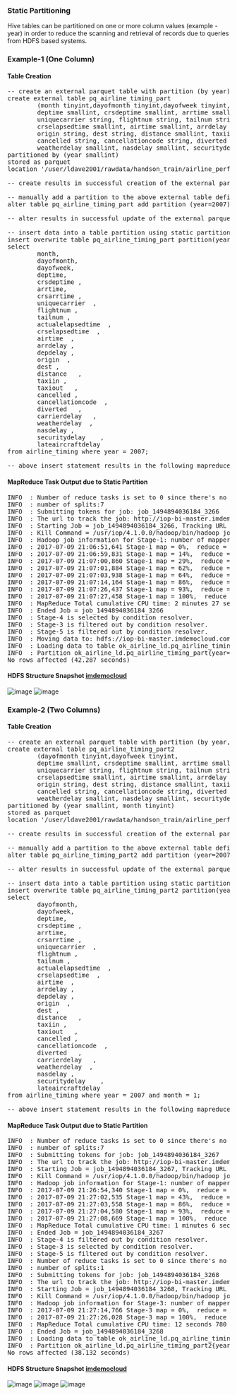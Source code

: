 ### Static Partitioning
Hive tables can be partitioned on one or more column values (example - year) in order to reduce the scanning and retrieval of records due to queries from HDFS based systems.

### Example-1 (One Column)
#### Table Creation
<pre>
-- create an external parquet table with partition (by year) on airline timing
create external table pq_airline_timing_part
        (month tinyint,dayofmonth tinyint,dayofweek tinyint,
        deptime smallint, crsdeptime smallint, arrtime smallint, crsarrtime smallint,
        uniquecarrier string, flightnum string, tailnum string, actualelapsedtime smallint,
        crselapsedtime smallint, airtime smallint, arrdelay smallint, depdelay smallint,
        origin string, dest string, distance smallint, taxiin string, taxiout string,
        cancelled string, cancellationcode string, diverted string, carrierdelay smallint,
        weatherdelay smallint, nasdelay smallint, securitydelay smallint, lateaircraftdelay smallint)
partitioned by (year smallint)
stored as parquet
location '/user/ldave2001/rawdata/handson_train/airline_performance/flights_parquet_partd';

-- create results in successful creation of the external parquet table and the output is No rows selected

-- manually add a partition to the above external table defined with a partition
alter table pq_airline_timing_part add partition (year=2007);

-- alter results in successful update of the external parquet table and the output is No rows selected

-- insert data into a table partition using static partitioning
insert overwrite table pq_airline_timing_part partition(year=2007)
select
        month,
        dayofmonth,
        dayofweek,
        deptime,
        crsdeptime ,
        arrtime,
        crsarrtime ,
        uniquecarrier  ,
        flightnum ,
        tailnum ,
        actualelapsedtime  ,
        crselapsedtime  ,
        airtime  ,
        arrdelay ,
        depdelay ,
        origin  ,
        dest ,
        distance   ,
        taxiin ,
        taxiout   ,
        cancelled ,
        cancellationcode  ,
        diverted   ,
        carrierdelay   ,
        weatherdelay  ,
        nasdelay ,
        securitydelay    ,
        lateaircraftdelay
from airline_timing where year = 2007;

-- above insert statement results in the following mapreduce task shown in the next section
</pre>

#### MapReduce Task Output due to Static Partition
<pre>
INFO  : Number of reduce tasks is set to 0 since there's no reduce operator
INFO  : number of splits:7
INFO  : Submitting tokens for job: job_1494894036184_3266
INFO  : The url to track the job: http://iop-bi-master.imdemocloud.com:8088/proxy/application_1494894    036184_3266/
INFO  : Starting Job = job_1494894036184_3266, Tracking URL = http://iop-bi-master.imdemocloud.com:80    88/proxy/application_1494894036184_3266/
INFO  : Kill Command = /usr/iop/4.1.0.0/hadoop/bin/hadoop job  -kill job_1494894036184_3266
INFO  : Hadoop job information for Stage-1: number of mappers: 7; number of reducers: 0
INFO  : 2017-07-09 21:06:51,641 Stage-1 map = 0%,  reduce = 0%
INFO  : 2017-07-09 21:06:59,831 Stage-1 map = 14%,  reduce = 0%, Cumulative CPU 7.32 sec
INFO  : 2017-07-09 21:07:00,860 Stage-1 map = 29%,  reduce = 0%, Cumulative CPU 14.76 sec
INFO  : 2017-07-09 21:07:01,884 Stage-1 map = 62%,  reduce = 0%, Cumulative CPU 67.07 sec
INFO  : 2017-07-09 21:07:03,938 Stage-1 map = 64%,  reduce = 0%, Cumulative CPU 69.87 sec
INFO  : 2017-07-09 21:07:14,164 Stage-1 map = 86%,  reduce = 0%, Cumulative CPU 114.6 sec
INFO  : 2017-07-09 21:07:26,437 Stage-1 map = 93%,  reduce = 0%, Cumulative CPU 145.73 sec
INFO  : 2017-07-09 21:07:27,458 Stage-1 map = 100%,  reduce = 0%, Cumulative CPU 147.56 sec
INFO  : MapReduce Total cumulative CPU time: 2 minutes 27 seconds 560 msec
INFO  : Ended Job = job_1494894036184_3266
INFO  : Stage-4 is selected by condition resolver.
INFO  : Stage-3 is filtered out by condition resolver.
INFO  : Stage-5 is filtered out by condition resolver.
INFO  : Moving data to: hdfs://iop-bi-master.imdemocloud.com:8020/user/ldave2001/rawdata/handson_trai    n/airline_performance/flights_parquet_partd/year=2007/.hive-staging_hive_2017-07-09_21-06-46_467_6099    024841256988090-63/-ext-10000 from hdfs://iop-bi-master.imdemocloud.com:8020/user/ldave2001/rawdata/h    andson_train/airline_performance/flights_parquet_partd/year=2007/.hive-staging_hive_2017-07-09_21-06-    46_467_6099024841256988090-63/-ext-10002
INFO  : Loading data to table ok_airline_ld.pq_airline_timing_part partition (year=2007) from hdfs://    iop-bi-master.imdemocloud.com:8020/user/ldave2001/rawdata/handson_train/airline_performance/flights_p    arquet_partd/year=2007/.hive-staging_hive_2017-07-09_21-06-46_467_6099024841256988090-63/-ext-10000
INFO  : Partition ok_airline_ld.pq_airline_timing_part{year=2007} stats: [numFiles=7, numRows=7453215    , totalSize=150029309, rawDataSize=208690020]
No rows affected (42.287 seconds)
</pre>

#### HDFS Structure Snapshot [imdemocloud](https://iop-bi-master.imdemocloud.com:8443/gateway/default/hdfs/explorer.html#/user/ldave2001)
![image](https://user-images.githubusercontent.com/19809692/28000435-c0170a28-64f3-11e7-9e3e-abffd728eab8.png)
![image](https://user-images.githubusercontent.com/19809692/28000475-e6f57986-64f3-11e7-94ba-85d993b95771.png)

### Example-2 (Two Columns)
#### Table Creation
<pre>
-- create an external parquet table with partition (by year, month) on airline timing
create external table pq_airline_timing_part2
        (dayofmonth tinyint,dayofweek tinyint,
        deptime smallint, crsdeptime smallint, arrtime smallint, crsarrtime smallint,
        uniquecarrier string, flightnum string, tailnum string, actualelapsedtime smallint,
        crselapsedtime smallint, airtime smallint, arrdelay smallint, depdelay smallint,
        origin string, dest string, distance smallint, taxiin string, taxiout string,
        cancelled string, cancellationcode string, diverted string, carrierdelay smallint,
        weatherdelay smallint, nasdelay smallint, securitydelay smallint, lateaircraftdelay smallint)
partitioned by (year smallint, month tinyint)
stored as parquet
location '/user/ldave2001/rawdata/handson_train/airline_performance/flights_parquet_partd2';

-- create results in successful creation of the external parquet table and the output is No rows selected

-- manually add a partition to the above external table defined with a partition
alter table pq_airline_timing_part2 add partition (year=2007, month=1);

-- alter results in successful update of the external parquet table and the output is No rows selected

-- insert data into a table partition using static partitioning
insert overwrite table pq_airline_timing_part2 partition(year=2007, month=1)
select
        dayofmonth,
        dayofweek,
        deptime,
        crsdeptime ,
        arrtime,
        crsarrtime ,
        uniquecarrier  ,
        flightnum ,
        tailnum ,
        actualelapsedtime  ,
        crselapsedtime  ,
        airtime  ,
        arrdelay ,
        depdelay ,
        origin  ,
        dest ,
        distance   ,
        taxiin ,
        taxiout   ,
        cancelled ,
        cancellationcode  ,
        diverted   ,
        carrierdelay   ,
        weatherdelay  ,
        nasdelay ,
        securitydelay    ,
        lateaircraftdelay
from airline_timing where year = 2007 and month = 1;

-- above insert statement results in the following mapreduce task shown in the next section
</pre>

#### MapReduce Task Output due to Static Partition
<pre>
INFO  : Number of reduce tasks is set to 0 since there's no reduce operator
INFO  : number of splits:7
INFO  : Submitting tokens for job: job_1494894036184_3267
INFO  : The url to track the job: http://iop-bi-master.imdemocloud.com:8088/proxy/application_14948940361    84_3267/
INFO  : Starting Job = job_1494894036184_3267, Tracking URL = http://iop-bi-master.imdemocloud.com:8088/p    roxy/application_1494894036184_3267/
INFO  : Kill Command = /usr/iop/4.1.0.0/hadoop/bin/hadoop job  -kill job_1494894036184_3267
INFO  : Hadoop job information for Stage-1: number of mappers: 7; number of reducers: 0
INFO  : 2017-07-09 21:26:54,340 Stage-1 map = 0%,  reduce = 0%
INFO  : 2017-07-09 21:27:02,535 Stage-1 map = 43%,  reduce = 0%, Cumulative CPU 23.99 sec
INFO  : 2017-07-09 21:27:03,558 Stage-1 map = 86%,  reduce = 0%, Cumulative CPU 49.39 sec
INFO  : 2017-07-09 21:27:04,580 Stage-1 map = 93%,  reduce = 0%, Cumulative CPU 60.62 sec
INFO  : 2017-07-09 21:27:08,669 Stage-1 map = 100%,  reduce = 0%, Cumulative CPU 66.31 sec
INFO  : MapReduce Total cumulative CPU time: 1 minutes 6 seconds 310 msec
INFO  : Ended Job = job_1494894036184_3267
INFO  : Stage-4 is filtered out by condition resolver.
INFO  : Stage-3 is selected by condition resolver.
INFO  : Stage-5 is filtered out by condition resolver.
INFO  : Number of reduce tasks is set to 0 since there's no reduce operator
INFO  : number of splits:1
INFO  : Submitting tokens for job: job_1494894036184_3268
INFO  : The url to track the job: http://iop-bi-master.imdemocloud.com:8088/proxy/application_14948940361    84_3268/
INFO  : Starting Job = job_1494894036184_3268, Tracking URL = http://iop-bi-master.imdemocloud.com:8088/p    roxy/application_1494894036184_3268/
INFO  : Kill Command = /usr/iop/4.1.0.0/hadoop/bin/hadoop job  -kill job_1494894036184_3268
INFO  : Hadoop job information for Stage-3: number of mappers: 1; number of reducers: 0
INFO  : 2017-07-09 21:27:14,766 Stage-3 map = 0%,  reduce = 0%
INFO  : 2017-07-09 21:27:26,028 Stage-3 map = 100%,  reduce = 0%, Cumulative CPU 12.78 sec
INFO  : MapReduce Total cumulative CPU time: 12 seconds 780 msec
INFO  : Ended Job = job_1494894036184_3268
INFO  : Loading data to table ok_airline_ld.pq_airline_timing_part2 partition (year=2007, month=1) from h    dfs://iop-bi-master.imdemocloud.com:8020/user/ldave2001/rawdata/handson_train/airline_performance/flights    _parquet_partd2/year=2007/month=1/.hive-staging_hive_2017-07-09_21-26-49_183_5992017600256698540-63/-ext-    10000
INFO  : Partition ok_airline_ld.pq_airline_timing_part2{year=2007, month=1} stats: [numFiles=1, numRows=6    21559, totalSize=12436691, rawDataSize=16782093]
No rows affected (38.132 seconds)
</pre>

#### HDFS Structure Snapshot [imdemocloud](https://iop-bi-master.imdemocloud.com:8443/gateway/default/hdfs/explorer.html#/user/ldave2001)
![image](https://user-images.githubusercontent.com/19809692/28000846-8082b828-64f6-11e7-896d-2b12d6907920.png)
![image](https://user-images.githubusercontent.com/19809692/28000856-9a6dbc24-64f6-11e7-8193-69ba219d4c72.png)
![image](https://user-images.githubusercontent.com/19809692/28000877-ba9acaa0-64f6-11e7-87f2-95d0bb548269.png)
